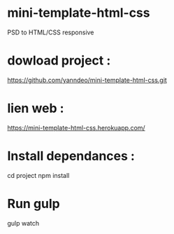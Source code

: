 # mini-template-html-css
PSD to HTML/CSS responsive 

# dowload project :
https://github.com/yanndeo/mini-template-html-css.git

# lien web :
https://mini-template-html-css.herokuapp.com/

# Install dependances : 
cd project 
npm install

# Run gulp 
gulp watch
